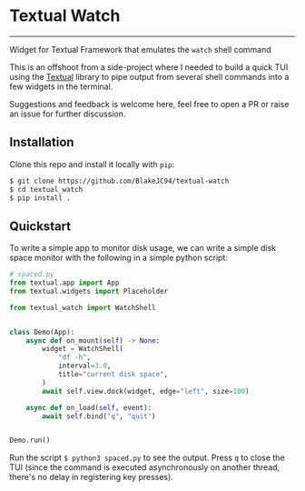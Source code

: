 # Textual Watch
---
Widget for Textual Framework that emulates the `watch` shell command

This is an offshoot from a side-project where I needed to build a quick TUI using the
[Textual](https://github.com/Textualize/textual) library to pipe output from several shell commands
into a few widgets in the terminal.

Suggestions and feedback is welcome here, feel free to open a PR or raise an issue for further
discussion.

## Installation
Clone this repo and install it locally with `pip`:
```bash
$ git clone https://github.com/BlakeJC94/textual-watch
$ cd textual_watch
$ pip install .
```

## Quickstart

To write a simple app to monitor disk usage, we can write a simple disk space monitor with the
following in a simple python script:

```python
# spaced.py
from textual.app import App
from textual.widgets import Placeholder

from textual_watch import WatchShell


class Demo(App):
    async def on_mount(self) -> None:
        widget = WatchShell(
            "df -h",
            interval=3.0,
            title="current disk space",
        )
        await self.view.dock(widget, edge="left", size=100)

    async def on_load(self, event):
        await self.bind("q", "quit")


Demo.run()
```

Run the script `$ python3 spaced.py` to see the output. Press `q` to close the TUI (since the
command is executed asynchronously on another thread, there's no delay in registering key presses).
